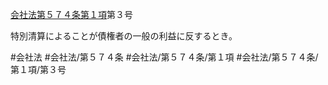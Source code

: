 [会社法第５７４条第１項](会社法＿＿＿＿第５７４条第１項)第３号

特別清算によることが債権者の一般の利益に反するとき。


#会社法
#会社法/第５７４条
#会社法/第５７４条/第１項
#会社法/第５７４条/第１項/第３号

